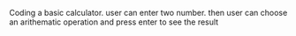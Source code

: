 Coding a basic calculator.
user can enter two number.
then user can choose an arithematic operation and press enter to see the result
